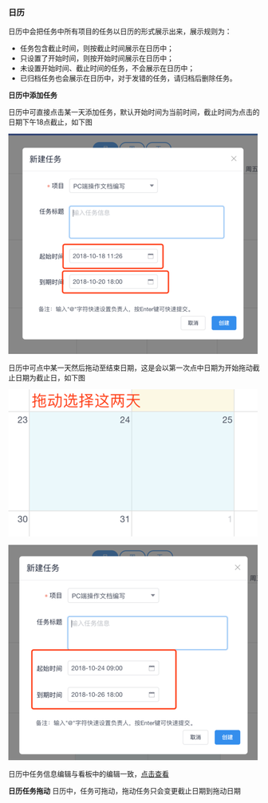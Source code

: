 ### 日历
日历中会把任务中所有项目的任务以日历的形式展示出来，展示规则为：
- 任务包含截止时间，则按截止时间展示在日历中；
- 只设置了开始时间，则按开始时间展示在日历中；
- 未设置开始时间、截止时间的任务，不会展示在日历中；
- 已归档任务也会展示在日历中，对于发错的任务，请归档后删除任务。

**日历中添加任务**

日历中可直接点击某一天添加任务，默认开始时间为当前时间，截止时间为点击的日期下午18点截止，如下图

![](/assets/o_1cq2jbi3216td1db61pjs1nhl1ls01c.png)

日历中可点中某一天然后拖动至结束日期，这是会以第一次点中日期为开始拖动截止日期为截止日，如下图

![](/assets/o_1cq2kasrn1vh31p6a3b426ngl1j.png)

![](/assets/o_1cq2kasrn1vbu1e4hltceeo1pqm1i.png)

日历中任务信息编辑与看板中的编辑一致，[点击查看](/chapter1/ren-wu-xiang-qing.md)

**日历任务拖动**
日历中，任务可拖动，拖动任务只会变更截止日期到拖动日期